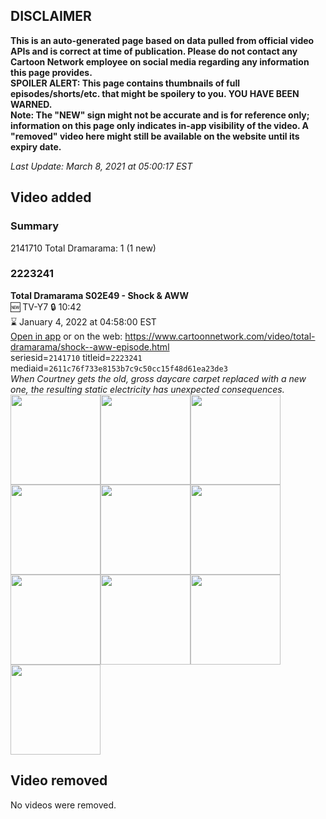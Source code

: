 ## DISCLAIMER
**This is an auto-generated page based on data pulled from official video APIs and is correct at time of publication. Please do not contact any Cartoon Network employee on social media regarding any information this page provides.**  
**SPOILER ALERT: This page contains thumbnails of full episodes/shorts/etc. that might be spoilery to you. YOU HAVE BEEN WARNED.**  
**Note: The "NEW" sign might not be accurate and is for reference only; information on this page only indicates in-app visibility of the video. A "removed" video here might still be available on the website until its expiry date.**  

_Last Update: March 8, 2021 at 05:00:17 EST_
## Video added
### Summary
2141710 Total Dramarama: 1 (1 new)  
### 2223241
**Total Dramarama S02E49 - Shock & AWW**  
🆕 TV-Y7 🔒 10:42  
⌛ January 4, 2022 at 04:58:00 EST  
[Open in app](https://cnvideo.sercomkc.org/redirector.html?type=cnapp&seriesid=2141710&titleid=2223241&mediaid=2611c76f733e8153b7c9c50cc15f48d61ea23de3) or on the web: https://www.cartoonnetwork.com/video/total-dramarama/shock--aww-episode.html  
seriesid=`2141710` titleid=`2223241` mediaid=`2611c76f733e8153b7c9c50cc15f48d61ea23de3`  
_When Courtney gets the old, gross daycare carpet replaced with a new one, the resulting static electricity has unexpected consequences._  
<a href="https://s3.amazonaws.com/cartoonorchestrator/2223241_001_1280x720.jpg"><img src="https://s3.amazonaws.com/cartoonorchestrator/2223241_001_640x360.jpg" height="144px" /></a><a href="https://s3.amazonaws.com/cartoonorchestrator/2223241_002_1280x720.jpg"><img src="https://s3.amazonaws.com/cartoonorchestrator/2223241_002_640x360.jpg" height="144px" /></a><a href="https://s3.amazonaws.com/cartoonorchestrator/2223241_003_1280x720.jpg"><img src="https://s3.amazonaws.com/cartoonorchestrator/2223241_003_640x360.jpg" height="144px" /></a><a href="https://s3.amazonaws.com/cartoonorchestrator/2223241_004_1280x720.jpg"><img src="https://s3.amazonaws.com/cartoonorchestrator/2223241_004_640x360.jpg" height="144px" /></a><a href="https://s3.amazonaws.com/cartoonorchestrator/2223241_005_1280x720.jpg"><img src="https://s3.amazonaws.com/cartoonorchestrator/2223241_005_640x360.jpg" height="144px" /></a><a href="https://s3.amazonaws.com/cartoonorchestrator/2223241_006_1280x720.jpg"><img src="https://s3.amazonaws.com/cartoonorchestrator/2223241_006_640x360.jpg" height="144px" /></a><a href="https://s3.amazonaws.com/cartoonorchestrator/2223241_007_1280x720.jpg"><img src="https://s3.amazonaws.com/cartoonorchestrator/2223241_007_640x360.jpg" height="144px" /></a><a href="https://s3.amazonaws.com/cartoonorchestrator/2223241_008_1280x720.jpg"><img src="https://s3.amazonaws.com/cartoonorchestrator/2223241_008_640x360.jpg" height="144px" /></a><a href="https://s3.amazonaws.com/cartoonorchestrator/2223241_009_1280x720.jpg"><img src="https://s3.amazonaws.com/cartoonorchestrator/2223241_009_640x360.jpg" height="144px" /></a><a href="https://s3.amazonaws.com/cartoonorchestrator/2223241_010_1280x720.jpg"><img src="https://s3.amazonaws.com/cartoonorchestrator/2223241_010_640x360.jpg" height="144px" /></a>
## Video removed
No videos were removed.  
